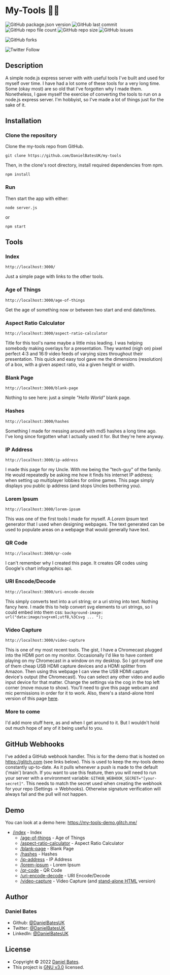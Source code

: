 # **My-Tools :hammer::wrench:**

![GitHub package.json version](https://img.shields.io/github/package-json/v/DanielBatesUK/my-tools) ![GitHub last commit](https://img.shields.io/github/last-commit/DanielBatesUK/my-tools) ![GitHub repo file count](https://img.shields.io/github/directory-file-count/DanielBatesUK/my-tools) ![GitHub repo size](https://img.shields.io/github/repo-size/DanielBatesUK/my-tools) ![GitHub issues](https://img.shields.io/github/issues-raw/DanielBatesUK/my-tools)

![GitHub forks](https://img.shields.io/github/forks/DanielBatesUK/my-tools?style=social)

![Twitter Follow](https://img.shields.io/twitter/follow/DanielBatesUK?style=social)

## Description

A simple node.js express server with with useful tools I've built and used for myself over time. I have had a lot some of these tools for a very long time. Some (okay most) are so old that I've forgotten why I made them. Nonetheless, I gave myself the exercise of converting the tools to run on a node.js express server. I'm hobbyist, so I've made a lot of things just for the sake of it.

## Installation

### Clone the repository

Clone the my-tools repo from GitHub.

```Shell
git clone https://github.com/DanielBatesUK/my-tools
```

Then, in the clone's root directory, install required dependencies from npm.

```Shell
npm install
```

### Run

Then start the app with either:

```Shell
node server.js
```

or

```Shell
npm start
```

## Tools

### Index

```Shell
http://localhost:3000/
```

Just a simple page with links to the other tools.

### Age of Things

```Shell
http://localhost:3000/age-of-things
```

Get the age of something now or between two start and end date/times.

### Aspect Ratio Calculator

```Shell
http://localhost:3000/aspect-ratio-calculator
```

Title for this tool's name maybe a little miss leading. I was helping somebody making overlays for a presentation. They wanted (nigh on) pixel perfect 4:3 and 16:9 video feeds of varying sizes throughout their presentation. This quick and easy tool gave me the dimensions (resolution) of a box, with a given aspect ratio, via a given height or width.

### Blank Page

```Shell
http://localhost:3000/blank-page
```

Nothing to see here: just a simple _"Hello World"_ blank page.

### Hashes

```Shell
http://localhost:3000/hashes
```

Something I made for messing around with md5 hashes a long time ago. I've long since forgotten what I actually used it for. But they're here anyway.

### IP Address

```Shell
http://localhost:3000/ip-address
```

I made this page for my Uncle. With me being the "tech-guy" of the family. He would repeatedly be asking me how it finds his internet IP address; when setting up multiplayer lobbies for online games. This page simply displays you public ip address (and stops Uncles bothering you).

### Lorem Ipsum

```Shell
http://localhost:3000/lorem-ipsum
```

This was one of the first tools I made for myself. A _Lorem Ipsum_ text generator that I used when designing webpages. The text generated can be used to populate areas on a webpage that would generally have text.

### QR Code

```Shell
http://localhost:3000/qr-code
```

I can't remember why I created this page. It creates QR codes using Google's chart infographics api.

### URI Encode/Decode

```Shell
http://localhost:3000/uri-encode-decode
```

This simply converts text into a uri string; or a uri string into text. Nothing fancy here. I made this to help convert svg elements to uri strings, so I could embed into them css: `background-image: url("data:image/svg+xml;utf8,%3Csvg ... ");`

### Video Capture

```Shell
http://localhost:3000/video-capture
```

This is one of my most recent tools. The gist, I have a Chromecast plugged into the HDMI port on my monitor. Occasionally I'd like to have content playing on my Chromecast in a window on my desktop. So I got myself one of them cheap USB HDMI capture devices and a HDMI splitter from Amazon. Then using this webpage I can view the USB HDMI capture device's output (the Chromecast). You can select any other video and audio input device for that matter. Change the settings via the cog in the top left corner (move mouse to show). You'll need to give this page webcam and mic permissions in order for it to work. Also, there's a stand-alone html version of this page [here](https://github.com/DanielBatesUK/my-tools/blob/89e35a8d1a0993bdb5e20cdac1fd744ca176777a/public/video-capture.html).

### More to come

I'd add more stuff here, as and when I get around to it. But I wouldn't hold out much hope of any of it being useful to you.

## GitHub Webhooks

I've added a GitHub webhook handler. This is for the demo that is hosted on <https://glitch.com> (see links below). This is used to keep the my-tools demo constantly up-to-date. As it pulls whenever a push is made to the default ('main') branch. If you want to use this feature, then you will need to run your server with a environment variable: `GITHUB_WEBHOOK_SECRET="[your-secret]"`. This needs to match the secret used when creating the webhook for your repo (Settings -> Webhooks). Otherwise signature verification will always fail and the pull will not happen.

## Demo

You can look at a demo here: <https://my-tools-demo.glitch.me/>

- [/index](https://my-tools-demo.glitch.me/) - Index
  - [/age-of-things](https://my-tools-demo.glitch.me/age-of-things) - Age of Things
  - [/aspect-ratio-calculator](https://my-tools-demo.glitch.me/aspect-ratio-calculator) - Aspect Ratio Calculator
  - [/blank-page](https://my-tools-demo.glitch.me/blank-page) - Blank Page
  - [/hashes](https://my-tools-demo.glitch.me/hashes) - Hashes
  - [/ip-address](https://my-tools-demo.glitch.me/ip-address) - IP Address
  - [/lorem-ipsum](https://my-tools-demo.glitch.me/lorem-ipsum) - Lorem Ipsum
  - [/qr-code](https://my-tools-demo.glitch.me/qr-code) - QR Code
  - [/uri-encode-decode](https://my-tools-demo.glitch.me/uri-encode-decode) - URI Encode/Decode
  - [/video-capture](https://my-tools-demo.glitch.me/video-capture) - Video Capture (and [stand-alone HTML](https://my-tools-demo.glitch.me/video-capture.html) version)

## Author

### **Daniel Bates**

- Github: [@DanielBatesUK](https://github.com/DanielBatesUK)
- Twitter: [@DanielBatesUK](https://twitter.com/DanielBatesUK)
- LinkedIn: [@DanielBatesUK](https://linkedin.com/in/DanielBatesUK)

## License

- Copyright © 2022 [Daniel Bates](https://github.com/DanielBatesUK).
- This project is [GNU v3.0](https://github.com/DanielBatesUK/photo-gallery/blob/67efb74092928f88e5ed685ee61020db399a4635/LICENSE.md) licensed.
